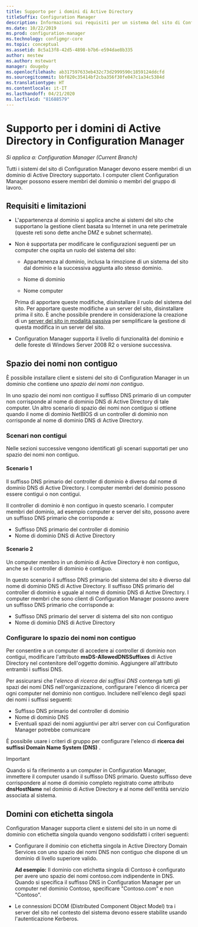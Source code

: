 ```yaml
---
title: Supporto per i domini di Active Directory
titleSuffix: Configuration Manager
description: Informazioni sui requisiti per un sistema del sito di Configuration Manager in un dominio di Active Directory.
ms.date: 10/22/2019
ms.prod: configuration-manager
ms.technology: configmgr-core
ms.topic: conceptual
ms.assetid: 8c5a13f8-42d5-4898-b7b6-e594dae8b335
author: mestew
ms.author: mstewart
manager: dougeby
ms.openlocfilehash: ab317597633eb432c73d2999590c1859124ddcfd
ms.sourcegitcommit: bbf820c35414bf2cba356f30fe047c1a34c5384d
ms.translationtype: HT
ms.contentlocale: it-IT
ms.lasthandoff: 04/21/2020
ms.locfileid: "81688579"
---
```

# <a name="support-for-active-directory-domains-in-configuration-manager"></a>Supporto per i domini di Active Directory in Configuration Manager

*Si applica a: Configuration Manager (Current Branch)*

Tutti i sistemi del sito di Configuration Manager devono essere membri di un dominio di Active Directory supportato. I computer client Configuration Manager possono essere membri del dominio o membri del gruppo di lavoro.  

## <a name="requirements-and-limitations"></a>Requisiti e limitazioni

- L'appartenenza al dominio si applica anche ai sistemi del sito che supportano la gestione client basata su Internet in una rete perimetrale (queste reti sono dette anche DMZ e subnet schermate).  

- Non è supportata per modificare le configurazioni seguenti per un computer che ospita un ruolo del sistema del sito:  

  - Appartenenza al dominio, inclusa la rimozione di un sistema del sito dal dominio e la successiva aggiunta allo stesso dominio.

  - Nome di dominio  

  - Nome computer  

  Prima di apportare queste modifiche, disinstallare il ruolo del sistema del sito. Per apportare queste modifiche a un server del sito, disinstallare prima il sito. È anche possibile prendere in considerazione la creazione di un [server del sito in modalità passiva](../../servers/deploy/configure/site-server-high-availability.md) per semplificare la gestione di questa modifica in un server del sito.

- Configuration Manager supporta il livello di funzionalità del dominio e delle foreste di Windows Server 2008 R2 o versione successiva.<!-- SCCMDocs#1853 -->

## <a name="disjoint-namespace"></a><a name="bkmk_Disjoint"></a> Spazio dei nomi non contiguo

È possibile installare client e sistemi del sito di Configuration Manager in un dominio che contiene uno *spazio dei nomi non contiguo*.  

In uno spazio dei nomi non contiguo il suffisso DNS primario di un computer non corrisponde al nome di dominio DNS di Active Directory di tale computer. Un altro scenario di spazio dei nomi non contiguo si ottiene quando il nome di dominio NetBIOS di un controller di dominio non corrisponde al nome di dominio DNS di Active Directory.  

### <a name="disjoint-scenarios"></a>Scenari non contigui

Nelle sezioni successive vengono identificati gli scenari supportati per uno spazio dei nomi non contiguo.  

#### <a name="scenario-1"></a>Scenario 1

Il suffisso DNS primario del controller di dominio è diverso dal nome di dominio DNS di Active Directory. I computer membri del dominio possono essere contigui o non contigui.

Il controller di dominio è non contiguo in questo scenario. I computer membri del dominio, ad esempio computer e server del sito, possono avere un suffisso DNS primario che corrisponde a:

- Suffisso DNS primario del controller di dominio
- Nome di dominio DNS di Active Directory

#### <a name="scenario-2"></a>Scenario 2

Un computer membro in un dominio di Active Directory è non contiguo, anche se il controller di dominio è contiguo.

In questo scenario il suffisso DNS primario del sistema del sito è diverso dal nome di dominio DNS di Active Directory. Il suffisso DNS primario del controller di dominio è uguale al nome di dominio DNS di Active Directory. I computer membri che sono client di Configuration Manager possono avere un suffisso DNS primario che corrisponde a:

- Suffisso DNS primario del server di sistema del sito non contiguo
- Nome di dominio DNS di Active Directory

### <a name="configure-disjoint-namespace"></a>Configurare lo spazio dei nomi non contiguo

Per consentire a un computer di accedere ai controller di dominio non contigui, modificare l'attributo **msDS-AllowedDNSSuffixes** di Active Directory nel contenitore dell'oggetto dominio. Aggiungere all'attributo entrambi i suffissi DNS.  

Per assicurarsi che l'*elenco di ricerca dei suffissi DNS* contenga tutti gli spazi dei nomi DNS nell'organizzazione, configurare l'elenco di ricerca per ogni computer nel dominio non contiguo. Includere nell'elenco degli spazi dei nomi i suffissi seguenti:

- Suffisso DNS primario del controller di dominio
- Nome di dominio DNS
- Eventuali spazi dei nomi aggiuntivi per altri server con cui Configuration Manager potrebbe comunicare

È possibile usare i criteri di gruppo per configurare l'elenco di **ricerca dei suffissi Domain Name System (DNS)** .  

> [!IMPORTANT]  
> Quando si fa riferimento a un computer in Configuration Manager, immettere il computer usando il suffisso DNS primario. Questo suffisso deve corrispondere al nome di dominio completo registrato come attributo **dnsHostName** nel dominio di Active Directory e al nome dell'entità servizio associata al sistema.  

## <a name="single-label-domains"></a><a name="bkmk_SLD"></a> Domini con etichetta singola

Configuration Manager supporta client e sistemi del sito in un nome di dominio con etichetta singola quando vengono soddisfatti i criteri seguenti:  

- Configurare il dominio con etichetta singola in Active Directory Domain Services con uno spazio dei nomi DNS non contiguo che dispone di un dominio di livello superiore valido.  

  **Ad esempio:** Il dominio con etichetta singola di Contoso è configurato per avere uno spazio dei nomi contoso.com indipendente in DNS. Quando si specifica il suffisso DNS in Configuration Manager per un computer nel dominio Contoso, specificare "Contoso.com" e non "Contoso".  

- Le connessioni DCOM (Distributed Component Object Model) tra i server del sito nel contesto del sistema devono essere stabilite usando l'autenticazione Kerberos.  
